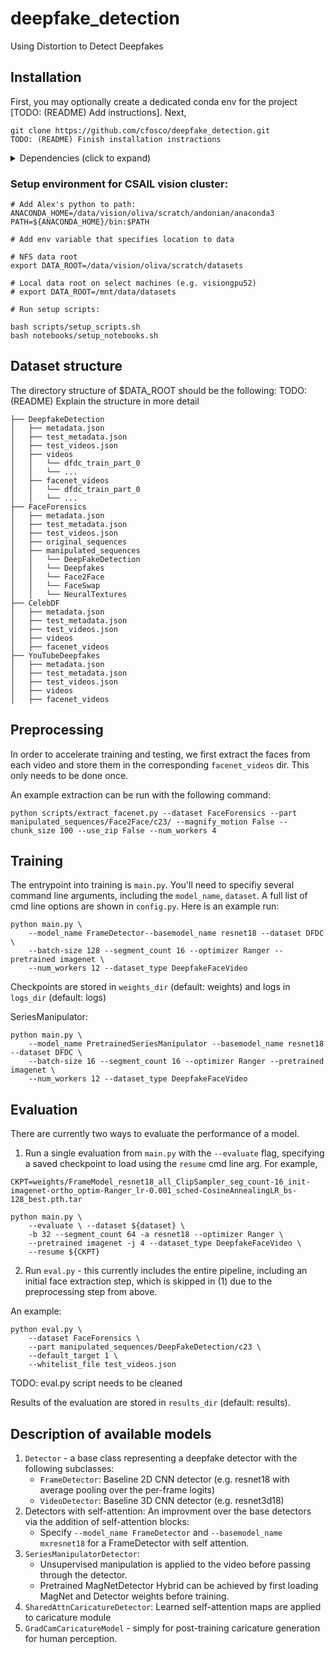 # deepfake_detection
Using Distortion to Detect Deepfakes

## Installation

First, you may optionally create a dedicated conda env for the project [TODO: (README) Add instructions]. Next,

```
git clone https://github.com/cfosco/deepfake_detection.git
TODO: (README) Finish installation instractions
```

<details>
  <summary> Dependencies (click to expand) </summary>

  ## Dependencies
  - PyTorch >= 1.4
  - torchvision
  - torchvideo
  - lintel
  - pretorched (`dev` branch)

TODO: (README) Finish writing instructions.
</details>

### Setup environment for CSAIL vision cluster:
```
# Add Alex's python to path:
ANACONDA_HOME=/data/vision/oliva/scratch/andonian/anaconda3
PATH=${ANACONDA_HOME}/bin:$PATH

# Add env variable that specifies location to data

# NFS data root
export DATA_ROOT=/data/vision/oliva/scratch/datasets

# Local data root on select machines (e.g. visiongpu52)
# export DATA_ROOT=/mnt/data/datasets

# Run setup scripts:

bash scripts/setup_scripts.sh
bash notebooks/setup_notebooks.sh
```

## Dataset structure
The directory structure of $DATA_ROOT should be the following:
TODO: (README) Explain the structure in more detail
```
├── DeepfakeDetection
│   ├── metadata.json
│   ├── test_metadata.json
│   ├── test_videos.json
│   ├── videos
│   │   └── dfdc_train_part_0
│   │   └── ...
│   ├── facenet_videos
│   │   └── dfdc_train_part_0
│   │   └── ...
├── FaceForensics
│   ├── metadata.json
│   ├── test_metadata.json
│   ├── test_videos.json
│   ├── original_sequences
│   ├── manipulated_sequences
│   │   └── DeepFakeDetection
│   │   └── Deepfakes
│   │   └── Face2Face
│   │   └── FaceSwap
│   │   └── NeuralTextures
├── CelebDF
│   ├── metadata.json
│   ├── test_metadata.json
│   ├── test_videos.json
│   ├── videos
│   ├── facenet_videos
├── YouTubeDeepfakes
│   ├── metadata.json
│   ├── test_metadata.json
│   ├── test_videos.json
│   ├── videos
│   ├── facenet_videos
```


## Preprocessing

In order to accelerate training and testing, we first extract the faces from each video and store them in the corresponding `facenet_videos` dir. This only needs to be done once.

An example extraction can be run with the following command:

```
python scripts/extract_facenet.py --dataset FaceForensics --part manipulated_sequences/Face2Face/c23/ --magnify_motion False --chunk_size 100 --use_zip False --num_workers 4
```

## Training

The entrypoint into training is `main.py`. You'll need to specifiy several command line arguments, including the `model_name`, `dataset`. A full list of cmd line options are shown in `config.py`. Here is an example run:

```
python main.py \
    --model_name FrameDetector--basemodel_name resnet18 --dataset DFDC \
    --batch-size 128 --segment_count 16 --optimizer Ranger --pretrained imagenet \
    --num_workers 12 --dataset_type DeepfakeFaceVideo
```
Checkpoints are stored in `weights_dir` (default: weights) and logs in `logs_dir` (default: logs)

SeriesManipulator:
```
python main.py \
    --model_name PretrainedSeriesManipulator --basemodel_name resnet18 --dataset DFDC \
    --batch-size 16 --segment_count 16 --optimizer Ranger --pretrained imagenet \
    --num_workers 12 --dataset_type DeepfakeFaceVideo
```

## Evaluation

There are currently two ways to evaluate the performance of a model.

1. Run a single evaluation from `main.py` with the `--evaluate` flag, specifying a saved checkpoint to load using the `resume` cmd line arg. For example,

```
CKPT=weights/FrameModel_resnet18_all_ClipSampler_seg_count-16_init-imagenet-ortho_optim-Ranger_lr-0.001_sched-CosineAnnealingLR_bs-128_best.pth.tar

python main.py \
    --evaluate \ --dataset ${dataset} \
    -b 32 --segment_count 64 -a resnet18 --optimizer Ranger \
    --pretrained imagenet -j 4 --dataset_type DeepfakeFaceVideo \
    --resume ${CKPT}
```

2. Run `eval.py` - this currently includes the entire pipeline, including an initial face extraction step, which is skipped in (1) due to the preprocessing step from above.

An example:
```
python eval.py \
    --dataset FaceForensics \
    --part manipulated_sequences/DeepFakeDetection/c23 \
    --default_target 1 \
    --whitelist_file test_videos.json
```
TODO: eval.py script needs to be cleaned

Results of the evaluation are stored in `results_dir` (default: results).

## Description of available models

1. `Detector` - a base class representing a deepfake detector with the following subclasses:
    - `FrameDetector`:  Baseline 2D CNN detector (e.g. resnet18 with average pooling over the per-frame logits)
    - `VideoDetector`:  Baseline 3D CNN detector (e.g. resnet3d18)
2. Detectors with self-attention: An improvment over the base detectors via the addition of self-attention blocks:
    - Specify `--model_name FrameDetector` and `--basemodel_name mxresnet18` for a FrameDetector with self attention.
3. `SeriesManipulatorDetector`:
    - Unsupervised manipulation is applied to the video before passing through the detector.
    - Pretrained MagNetDetector Hybrid can be achieved by first loading MagNet and Detector weights before training.
4. `SharedAttnCaricatureDetector`: Learned self-attention maps are applied to caricature module
5. `GradCamCaricatureModel` - simply for post-training caricature generation for human perception.
